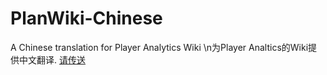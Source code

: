 # PlanWiki-Chinese
A Chinese translation for Player Analytics Wiki
\n为Player Analtics的Wiki提供中文翻译.
[请传送](https://github.com/Zapic233/PlanWiki-Chinese/wiki)

